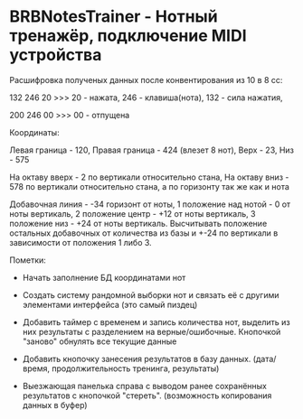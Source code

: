 # BRBNotesTrainer - Нотный тренажёр, подключение MIDI устройства


Расшифровка полученых данных после конвентирования из 10 в 8 сс:

132 246 20 >>> 20 - нажата, 246 - клавиша(нота), 132 - сила нажатия,

200 246 00 >>> 00 - отпущена

Координаты:

Левая граница - 120, 
Правая граница - 424 (влезет 8 нот), 
Верх - 23,
Низ - 575 

На октаву вверх - 2 по вертикали относительно стана,
На октаву вниз - 578 по вертикали относительно стана, а по горизонту так же как и нота

Добавочная линия - -34 горизонт от ноты,
1 положение над нотой - 0 от ноты вертикаль,
2 положение центр - +12 от ноты вертикаль,
3 положение низ - +24 от ноты вертикаль.
Высчитывать положение остальных добавочных от количества из базы и +-24 по вертикали в зависимости от положения 1 либо 3.

Пометки:

- Начать заполнение БД координатами нот

- Создать систему рандомной выборки нот и связать её с другими элементами интерфейса (это самый пиздец)  

- Добавить таймер с временем и запись количества нот, выделить из них результаты с разделением на верные/ошибочные. Кнопочкой "заново" обнулять все текущие данные

- Добавить кнопочку занесения результатов в базу данных. (дата/время, продолжительность тренинга, результаты)

- Выезжающая панелька справа с выводом ранее сохранённых результатов с кнопочкой "стереть". (возможность копирования данных в буфер)
